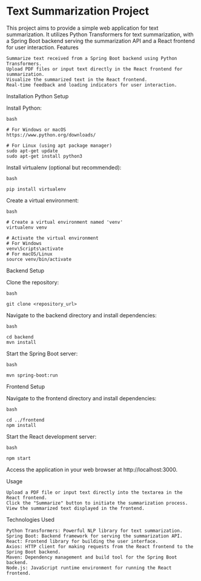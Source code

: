 # Text Summarization Project

This project aims to provide a simple web application for text summarization. It utilizes Python Transformers for text summarization, with a Spring Boot backend serving the summarization API and a React frontend for user interaction.
Features

    Summarize text received from a Spring Boot backend using Python Transformers.
    Upload PDF files or input text directly in the React frontend for summarization.
    Visualize the summarized text in the React frontend.
    Real-time feedback and loading indicators for user interaction.

Installation
Python Setup

Install Python:

    bash

    # For Windows or macOS
    https://www.python.org/downloads/

    # For Linux (using apt package manager)
    sudo apt-get update
    sudo apt-get install python3

Install virtualenv (optional but recommended):

    bash

    pip install virtualenv

Create a virtual environment:

    bash

    # Create a virtual environment named 'venv'
    virtualenv venv

    # Activate the virtual environment
    # For Windows
    venv\Scripts\activate
    # For macOS/Linux
    source venv/bin/activate

Backend Setup

Clone the repository:

    bash

    git clone <repository_url>

Navigate to the backend directory and install dependencies:

    bash

    cd backend
    mvn install

Start the Spring Boot server:

    bash

    mvn spring-boot:run

Frontend Setup

Navigate to the frontend directory and install dependencies:

    bash

    cd ../frontend
    npm install

Start the React development server:

    bash

    npm start

Access the application in your web browser at http://localhost:3000.

Usage

    Upload a PDF file or input text directly into the textarea in the React frontend.
    Click the "Summarize" button to initiate the summarization process.
    View the summarized text displayed in the frontend.

Technologies Used

    Python Transformers: Powerful NLP library for text summarization.
    Spring Boot: Backend framework for serving the summarization API.
    React: Frontend library for building the user interface.
    Axios: HTTP client for making requests from the React frontend to the Spring Boot backend.
    Maven: Dependency management and build tool for the Spring Boot backend.
    Node.js: JavaScript runtime environment for running the React frontend.



